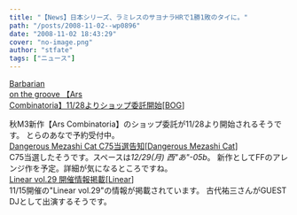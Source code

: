 ```yaml
---
title: "【News】日本シリーズ、ラミレスのサヨナラHRで1勝1敗のタイに。"
path: "/posts/2008-11-02--wp0896"
date: "2008-11-02 18:43:29"
cover: "no-image.png"
author: "stfate"
tags: ["ニュース"]
---
```


<style type="text/css">
<!--
p {white-space: pre-wrap};
-->
</style>

<a class="topics" href="http://www.toranoana.jp/info/dojin/081128_barbarian/" target="_blank">Barbarian on the groove 【Ars Combinatoria】11/28よりショップ委託開始</a><span class="junre">[<a href="http://www.wadai.jp/bog/" target="_blank">BOG</a>]</span>
<div class="news">秋M3新作【Ars Combinatoria】のショップ委託が11/28より開始されるそうです。
とらのあなで予約受付中。</div>
<a class="topics" href="http://www.komatsuna-ya.com/~nekonomikan/dmc/index.html" target="_blank">Dangerous Mezashi Cat C75当選告知</a><span class="junre">[<a href="http://www.komatsuna-ya.com/~nekonomikan/dmc/index.html" target="_blank">Dangerous Mezashi Cat</a>]</span>
<div class="news">C75当選したそうです。スペースは<em>12/29(月) 西"あ"-05b</em>。
新作としてFFのアレンジ作を予定。詳細が気になるところですね。</div>
<a class="topics" href="http://www.linear.nu/" target="_blank">Linear vol.29 開催情報掲載</a><span class="junre">[<a href="http://www.linear.nu/" target="_blank">Linear</a>]</span>
<div class="news">11/15開催の"Linear vol.29"の情報が掲載されています。
古代祐三さんがGUEST DJとして出演するそうです。</div>

